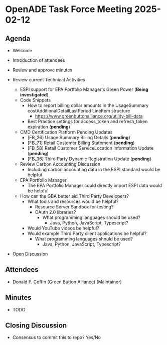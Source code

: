 # OpenADE Task Force Meeting 2025-02-12

## Agenda
* Welcome
* Introduction of attendees
* Review and approve minutes


* Review current Technical Activities
  * ESPI support for EPA Portfolio Manager's Green Power (**Being investigated**)
  * Code Snippets
    * How to report billing dollar amounts in the UsageSummary costAdditionalDetailLastPeriod LineItem structure
      * https://www.greenbuttonalliance.org/utility-bill-data
    * Best Practice settings for access_token and refresh_token expiration (**pending**)
  * CMD Certification Platform Pending Updates
    * [FB_26] Usage Summary Billing Details (**pending**)
    * [FB_71] Retail Customer Billing Statement (**pending**)
    * [FB_58] Retail Customer ServiceLocation Information Update (**pending**)
    * [FB_36] Third Party Dynamic Registration Update (**pending**)
  * Review Carbon Accounting Discussion
    * Including carbon accounting data in the ESPI standard would be helpful
  * EPA Portfolio Manager
    * The EPA Portfolio Manager could directly import ESPI data would be helpful
  * How can the GBA better aid Third Party Developers?
    * What tools and resources would be helpful?
      * Resource Server Sandbox for testing?
      * OAuth 2.0 libraries?
        * What programming languages should be used?
          * Java, Python, JavaScript, Typescript?
    * Would YouTube videos be helpful?
    * Would example Third Party client applications be helpful?
      * What programming languages should be used?
        * Java, Python, JavaScript, Typescript?


* Open Discussion

## Attendees
* Donald F. Coffin (Green Button Alliance) (Maintainer)


## Minutes
* TODO

## Closing Discussion
* Consensus to commit this to repo? Yes/No
